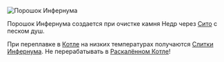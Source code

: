 ![Порошок Инфернума](item:betterwithmods:material@16)

Порошок Инфернума создается при очистке камня Недр через [Сито](../blocks/hopper.md) с песком душ.

При переплавке в [Котле](../blocks/cauldron.md) на низких температурах получаются [Слитки Инфернума](concentrated_hellfire.md).
Не перерабатывать в [Раскалённом Котле](../blocks/cauldron.md)!